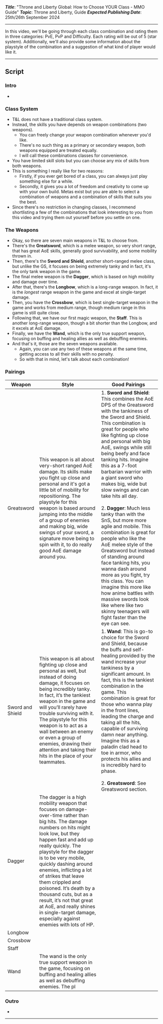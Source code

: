 ***Title***: "Throne and Liberty Global: How to Choose YOUR Class - MMO Guide"
***Topic***: Throne and Liberty, Guide
***Expected Publishing Date***: 25th/26th September 2024 

----

In this video, we'll be going through each class combination and rating them in three categories: PvE, PvP and Difficulty. Each rating will be out of 5 (star system). Additionally, we'll also provide some information about the playstyle of the combination and a suggestion of what kind of player would like it.

-----
## Script

### Intro
- 

### Class System
- T&L does not have a traditional class system.
- Instead, the skills you have depends on weapon combinations (two weapons).
	- You can freely change your weapon combination whenever you'd like.
	- There's no such thing as a primary or secondary weapon, both weapons equipped are treated equally.
	- I will call these combinations classes for convenience.
- You have limited skill slots but you can choose any mix of skills from both weapons.
- This is something I really like for two reasons:
	- Firstly, if you ever get bored of a class, you can always just play something else for a while.
	- Secondly, it gives you a lot of freedom and creativity to come up with your own build. Metas exist but you are able to select a combination of weapons and a combination of skills that suits you the best. 
- Since there's no restriction in changing classes, I recommend shortlisting a few of the combinations that look interesting to you from this video and trying them out yourself before you settle on one.

### The Weapons
- Okay, so there are seven main weapons in T&L to choose from.
- There's the **Greatsword**, which is a melee weapon, so very short range, that has great AoE skills, generally good survivability, and some mobility thrown in.
- Then, there's the **Sword and Shield**, another short-ranged melee class, but unlike the GS, it focuses on being extremely tanky and in fact, it's the only tank weapon in the game.
- The final melee weapon is the **Dagger**, which is based on high mobility and damage over time.
- After that, there's the **Longbow**, which is a long-range weapon. In fact, it is the *longest* range weapon in the game and excel at single-target damage.
- Then, you have the **Crossbow**, which is best single-target weapon in the game and works from medium range, though medium range in this game is still quite close.
- Following that, we have our first magic weapon, the **Staff**. This is another long-range weapon, though a bit shorter than the Longbow, and it excels at AoE damage.
- Finally, we have the **Wand**, which is the only true support weapon, focusing on buffing and healing allies as well as debuffing enemies.
- And that's it, those are the seven weapons available. 
	- Again, you can use any two of these weapons at the same time, getting access to all their skills with no penalty.
	- So with that in mind, let's talk about each combination!

### Pairings

| Weapon           | Style                                                                                                                                                                                                                                                                                                                                                                                                                                                                                                           | Good Pairings                                                                                                                                                                                                                                                                                                                                                                                                                                                                                                                                                                                                                                                                                                                                                                                                                                 |
| ---------------- | --------------------------------------------------------------------------------------------------------------------------------------------------------------------------------------------------------------------------------------------------------------------------------------------------------------------------------------------------------------------------------------------------------------------------------------------------------------------------------------------------------------- | --------------------------------------------------------------------------------------------------------------------------------------------------------------------------------------------------------------------------------------------------------------------------------------------------------------------------------------------------------------------------------------------------------------------------------------------------------------------------------------------------------------------------------------------------------------------------------------------------------------------------------------------------------------------------------------------------------------------------------------------------------------------------------------------------------------------------------------------- |
| Greatsword       | This weapon is all about very-short ranged AoE damage. Its skills make you fight up close and personal and it's got a little bit of mobility for repositioning. The playstyle for this weapon is based around jumping into the middle of a group of enemies and making big, wide swings of your sword, a signature move being to spin with it, to do really good AoE damage around you.                                                                                                                         | 1. **Sword and Shield**: This combines the AoE DPS of the Greatsword with the tankiness of the Sword and Shield. This combination is great for people who like fighting up close and personal with big AoE, swings while still being beefy and face tanking hits. Imagine this as a 7-foot barbarian warrior with a giant sword who makes big, wide but slow swings and can take hits all day.<br><br>2. **Dagger**: Much less tanky than with the SnS, but more more agile and mobile. This combination is great for people who like the AoE melee style of the Greatsword but instead of standing around face tanking hits, you wanna dash around more as you fight, try this class. You can imagine this more like how anime battles with massive swords look like where like two skinny teenagers will fight faster than the eye can see. |
| Sword and Shield | This weapon is all about fighting up close and personal as well, but instead of doing damage, it focuses on being incredibly tanky. In fact, it’s the tankiest weapon in the game and will you’ll rarely have trouble surviving with it. The playstyle for this weapon is to act as a wall between an enemy or even a group of enemies, drawing their attention and taking their hits in the place of your teammates.                                                                                           | 1. **Wand**: This is go-to choice for the Sword and Shield, because the buffs and self-healing provided by the wand increase your tankiness by a significant amount. In fact, this is the tankiest combination in the game. This combination is great for those who wanna play in the front lines, leading the charge and taking all the hits, capable of surviving damn near anything. Imagine this as a paladin clad head to toe in armor, who protects his allies and is incredibly hard to phase.<br><br>2. **Greatsword**: See Greatsword section.                                                                                                                                                                                                                                                                                       |
| Dagger           | The dagger is a high mobility weapon that focuses on damage-over-time rather than big hits. The damage numbers on hits might look low, but they happen fast and add up really quickly. The playstyle for the dagger is to be very mobile, quickly dashing around enemies, inflicting a lot of strikes that leave them crippled and poisoned. It’s death by a thousand cuts, but as a result, it’s not that great at AoE, and really shines in single-target damage, especially against enemies with lots of HP. |                                                                                                                                                                                                                                                                                                                                                                                                                                                                                                                                                                                                                                                                                                                                                                                                                                               |
| Longbow          |                                                                                                                                                                                                                                                                                                                                                                                                                                                                                                                 |                                                                                                                                                                                                                                                                                                                                                                                                                                                                                                                                                                                                                                                                                                                                                                                                                                               |
| Crossbow         |                                                                                                                                                                                                                                                                                                                                                                                                                                                                                                                 |                                                                                                                                                                                                                                                                                                                                                                                                                                                                                                                                                                                                                                                                                                                                                                                                                                               |
| Staff            |                                                                                                                                                                                                                                                                                                                                                                                                                                                                                                                 |                                                                                                                                                                                                                                                                                                                                                                                                                                                                                                                                                                                                                                                                                                                                                                                                                                               |
| Wand             | The wand is the only true support weapon in the game, focusing on buffing and healing allies as well as debuffing enemies. The pl                                                                                                                                                                                                                                                                                                                                                                               |                                                                                                                                                                                                                                                                                                                                                                                                                                                                                                                                                                                                                                                                                                                                                                                                                                               |

### Outro
- 


---

